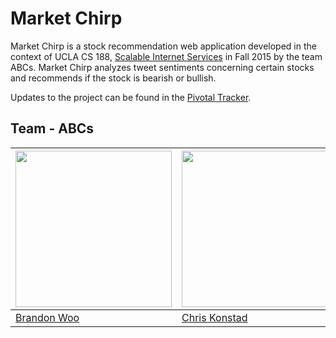 # Market Chirp

Market Chirp is a stock recommendation web application developed in the context of UCLA CS 188, [Scalable Internet Services](http://www.scalableinternetservices.com/) in Fall 2015 by the team ABCs. Market Chirp analyzes tweet sentiments concerning certain stocks and recommends if the stock is bearish or bullish.

Updates to the project can be found in the [Pivotal Tracker](https://www.pivotaltracker.com/n/projects/1446710).

## Team - ABCs
| <img src="https://avatars1.githubusercontent.com/u/5299614?v=3&s=460" width="250"> | <img src="https://avatars1.githubusercontent.com/u/1539144?v=3&s=460" width="250"> | <img src="https://scontent-sjc2-1.xx.fbcdn.net/hphotos-xaf1/v/t1.0-9/12011295_569942286490494_4254956360489592239_n.jpg?oh=3a03380e7bc946dad17a3ac5cd5971e2&oe=56884624" width="250"> | <img src="https://scontent-sjc2-1.xx.fbcdn.net/hphotos-xpa1/v/t34.0-0/p206x206/12081590_10153357735913743_2130296283_n.jpg?oh=b058f27a41ef81fad25cb4712f851392&oe=5619AB53" width="250"> |
| -------------------------------------------- | ------------------------------------------------ | ---------------------------------------- | ----------------------------------------------- |
| [Brandon Woo](https://github.com/bmwwoo)     | [Chris Konstad](https://github.com/chriskonstad) | [Alex Fong](https://github.com/apfong)   | [Sakib Shaikh](https://github.com/Sakibs)   |
